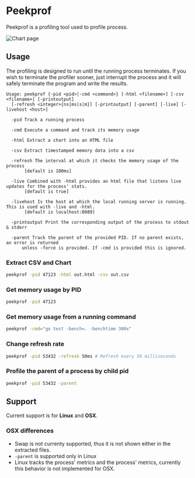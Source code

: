 # Peekprof

Peekprof is a profiling tool used to profile process.

![Chart page](https://user-images.githubusercontent.com/9019120/134160444-e0db5160-14a5-460f-8d39-2737e246482d.png)

## Usage

The profiling is designed to run until the running process terminates. If you wish to terminate the profiler sooner, just interrupt the process and it will safely terminate the program and write the results.

```nosyntax
Usage: peekprof {-pid <pid>|-cmd <command>} [-html <filename>] [-csv <filename>] [-printoutput]
  [-refresh <integer>{ns|ms|s|m}] [-printoutput] [-parent] [-live] [-livehost <host>]

  -pid Track a running process

  -cmd Execute a command and track its memory usage

  -html Extract a chart into an HTML file

  -csv Extract timestamped memory data into a csv

  -refresh The interval at which it checks the memory usage of the process
       [default is 100ms]
  
  -live Combined with -html provides an html file that listens live updates for the process' stats.
       [default is true]

  -livehost Is the host at which the local running server is running. This is used with -live and -html.
       [default is localhost:8089]

  -printoutput Print the corresponding output of the process to stdout & stderr
  
  -parent Track the parent of the provided PID. If no parent exists, an error is returned
      unless -force is provided. If -cmd is provided this is ignored.
```

### Extract CSV and Chart

```sh
peekprof -pid 47123 -html out.html -csv out.csv
```

### Get memory usage by PID

```sh
peekprof -pid 47123
```

### Get memory usage from a running command

```sh
peekprof -cmd="go test -bench=. -benchtime 300x"
```

### Change refresh rate

```sh
peekprof -pid 53432 -refresh 50ms # Refresh every 50 milliseconds
```

### Profile the parent of a process by child pid

```sh
peekprof -pid 53432 -parent
```

## Support

Current support is for **Linux** and **OSX**.

### OSX differences

- Swap is not currenty supported, thus it is not shown either in the extracted files.
- `-parent` is supported only in Linux
- Linux tracks the process' metrics and the process' metrics, currently this behavior is not implemented for OSX.
